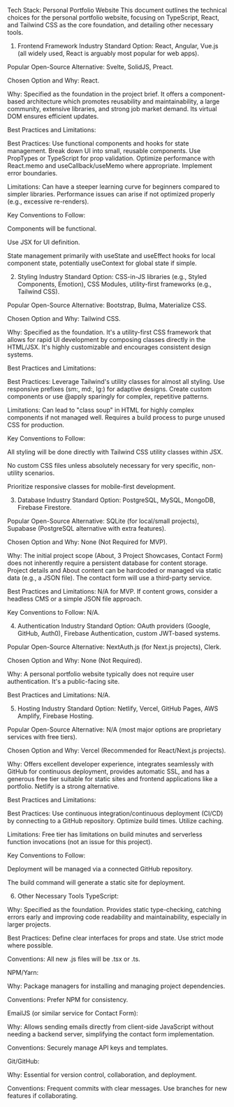 Tech Stack: Personal Portfolio Website
This document outlines the technical choices for the personal portfolio website, focusing on TypeScript, React, and Tailwind CSS as the core foundation, and detailing other necessary tools.

1. Frontend Framework
Industry Standard Option: React, Angular, Vue.js (all widely used, React is arguably most popular for web apps).

Popular Open-Source Alternative: Svelte, SolidJS, Preact.

Chosen Option and Why: React.

Why: Specified as the foundation in the project brief. It offers a component-based architecture which promotes reusability and maintainability, a large community, extensive libraries, and strong job market demand. Its virtual DOM ensures efficient updates.

Best Practices and Limitations:

Best Practices: Use functional components and hooks for state management. Break down UI into small, reusable components. Use PropTypes or TypeScript for prop validation. Optimize performance with React.memo and useCallback/useMemo where appropriate. Implement error boundaries.

Limitations: Can have a steeper learning curve for beginners compared to simpler libraries. Performance issues can arise if not optimized properly (e.g., excessive re-renders).

Key Conventions to Follow:

Components will be functional.

Use JSX for UI definition.

State management primarily with useState and useEffect hooks for local component state, potentially useContext for global state if simple.

2. Styling
Industry Standard Option: CSS-in-JS libraries (e.g., Styled Components, Emotion), CSS Modules, utility-first frameworks (e.g., Tailwind CSS).

Popular Open-Source Alternative: Bootstrap, Bulma, Materialize CSS.

Chosen Option and Why: Tailwind CSS.

Why: Specified as the foundation. It's a utility-first CSS framework that allows for rapid UI development by composing classes directly in the HTML/JSX. It's highly customizable and encourages consistent design systems.

Best Practices and Limitations:

Best Practices: Leverage Tailwind's utility classes for almost all styling. Use responsive prefixes (sm:, md:, lg:) for adaptive designs. Create custom components or use @apply sparingly for complex, repetitive patterns.

Limitations: Can lead to "class soup" in HTML for highly complex components if not managed well. Requires a build process to purge unused CSS for production.

Key Conventions to Follow:

All styling will be done directly with Tailwind CSS utility classes within JSX.

No custom CSS files unless absolutely necessary for very specific, non-utility scenarios.

Prioritize responsive classes for mobile-first development.

3. Database
Industry Standard Option: PostgreSQL, MySQL, MongoDB, Firebase Firestore.

Popular Open-Source Alternative: SQLite (for local/small projects), Supabase (PostgreSQL alternative with extra features).

Chosen Option and Why: None (Not Required for MVP).

Why: The initial project scope (About, 3 Project Showcases, Contact Form) does not inherently require a persistent database for content storage. Project details and About content can be hardcoded or managed via static data (e.g., a JSON file). The contact form will use a third-party service.

Best Practices and Limitations: N/A for MVP. If content grows, consider a headless CMS or a simple JSON file approach.

Key Conventions to Follow: N/A.

4. Authentication
Industry Standard Option: OAuth providers (Google, GitHub, Auth0), Firebase Authentication, custom JWT-based systems.

Popular Open-Source Alternative: NextAuth.js (for Next.js projects), Clerk.

Chosen Option and Why: None (Not Required).

Why: A personal portfolio website typically does not require user authentication. It's a public-facing site.

Best Practices and Limitations: N/A.

5. Hosting
Industry Standard Option: Netlify, Vercel, GitHub Pages, AWS Amplify, Firebase Hosting.

Popular Open-Source Alternative: N/A (most major options are proprietary services with free tiers).

Chosen Option and Why: Vercel (Recommended for React/Next.js projects).

Why: Offers excellent developer experience, integrates seamlessly with GitHub for continuous deployment, provides automatic SSL, and has a generous free tier suitable for static sites and frontend applications like a portfolio. Netlify is a strong alternative.

Best Practices and Limitations:

Best Practices: Use continuous integration/continuous deployment (CI/CD) by connecting to a GitHub repository. Optimize build times. Utilize caching.

Limitations: Free tier has limitations on build minutes and serverless function invocations (not an issue for this project).

Key Conventions to Follow:

Deployment will be managed via a connected GitHub repository.

The build command will generate a static site for deployment.

6. Other Necessary Tools
TypeScript:

Why: Specified as the foundation. Provides static type-checking, catching errors early and improving code readability and maintainability, especially in larger projects.

Best Practices: Define clear interfaces for props and state. Use strict mode where possible.

Conventions: All new .js files will be .tsx or .ts.

NPM/Yarn:

Why: Package managers for installing and managing project dependencies.

Conventions: Prefer NPM for consistency.

EmailJS (or similar service for Contact Form):

Why: Allows sending emails directly from client-side JavaScript without needing a backend server, simplifying the contact form implementation.

Conventions: Securely manage API keys and templates.

Git/GitHub:

Why: Essential for version control, collaboration, and deployment.

Conventions: Frequent commits with clear messages. Use branches for new features if collaborating.
